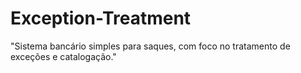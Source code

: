 # Exception-Treatment
"Sistema bancário simples para saques, com foco no tratamento de exceções e catalogação."
